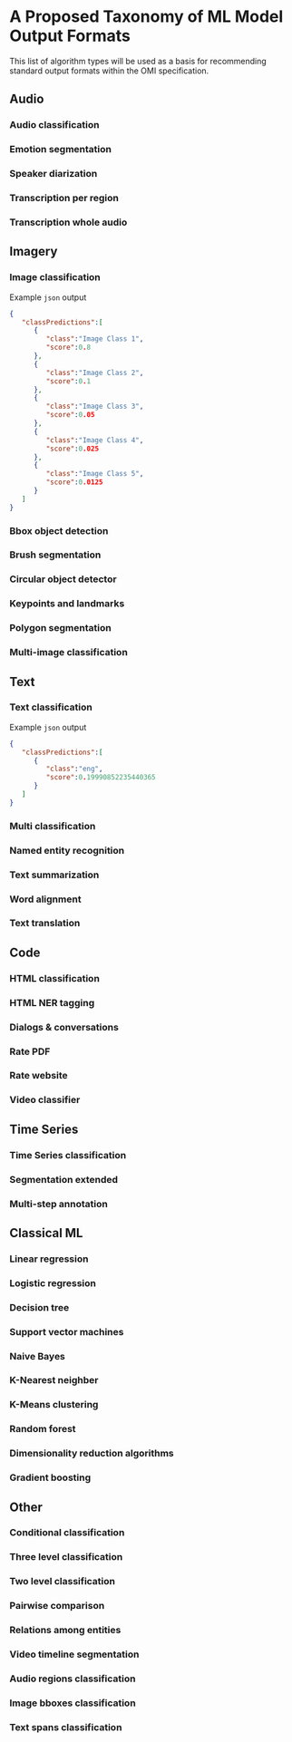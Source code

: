 # A Proposed Taxonomy of ML Model Output Formats
This list of algorithm types will be used as a basis for recommending standard output formats within the OMI specification.

## Audio
### Audio classification
### Emotion segmentation
### Speaker diarization
### Transcription per region
### Transcription whole audio

## Imagery
### Image classification
Example `json` output
```json
{
   "classPredictions":[
      {
         "class":"Image Class 1",
         "score":0.8
      },
      {
         "class":"Image Class 2",
         "score":0.1
      },
      {
         "class":"Image Class 3",
         "score":0.05
      },
      {
         "class":"Image Class 4",
         "score":0.025
      },
      {
         "class":"Image Class 5",
         "score":0.0125
      }
   ]
}
```

### Bbox object detection
### Brush segmentation
### Circular object detector
### Keypoints and landmarks
### Polygon segmentation
### Multi-image classification

## Text
### Text classification
Example `json` output
```json
{
   "classPredictions":[
      {
         "class":"eng",
         "score":0.19990852235440365
      }
   ]
}
```

### Multi classification
### Named entity recognition
### Text summarization
### Word alignment
### Text translation

## Code
### HTML classification
### HTML NER tagging
### Dialogs & conversations
### Rate PDF
### Rate website
### Video classifier

## Time Series
### Time Series classification
### Segmentation extended
### Multi-step annotation

## Classical ML
### Linear regression
### Logistic regression
### Decision tree
### Support vector machines
### Naive Bayes
### K-Nearest neighber
### K-Means clustering
### Random forest
### Dimensionality reduction algorithms
### Gradient boosting

## Other
### Conditional classification
### Three level classification
### Two level classification
### Pairwise comparison
### Relations among entities
### Video timeline segmentation
### Audio regions classification
### Image bboxes classification
### Text spans classification
